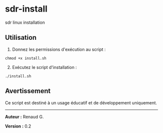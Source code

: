 # sdr-install
sdr linux installation

## Utilisation

1. Donnez les permissions d'exécution au script :

`chmod +x install.sh`

2. Exécutez le script d'installation :

`./install.sh`

## Avertissement

Ce script est destiné à un usage éducatif et de développement uniquement.

---

**Auteur :** Renaud G.

**Version :** 0.2
